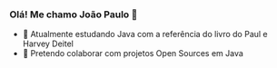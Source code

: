 ### Olá! Me chamo João Paulo 👋

- 🌱 Atualmente estudando Java com a referência do livro do Paul e Harvey Deitel
- 👯 Pretendo colaborar com projetos Open Sources em Java

